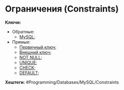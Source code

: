 
# Ограничения (Constraints)

**Ключи:**
- Обратные:
	- [MySQL](MySQL);
- Прямые:
	- [Первичный ключ](mysql-constraints-primary-key);
	- [Внешний ключ](mysql-constraints-foreign-key);
	- [NOT NULL](mysql-constraints-not-null);
	- [UNIQUE](mysql-constraints-unique);
	- [CHECK](mysql-constraints-check);
	- [DEFAULT](mysql-constraints-default);

**Хештеги:** #Programming/Databases/MySQL/Constraints 
